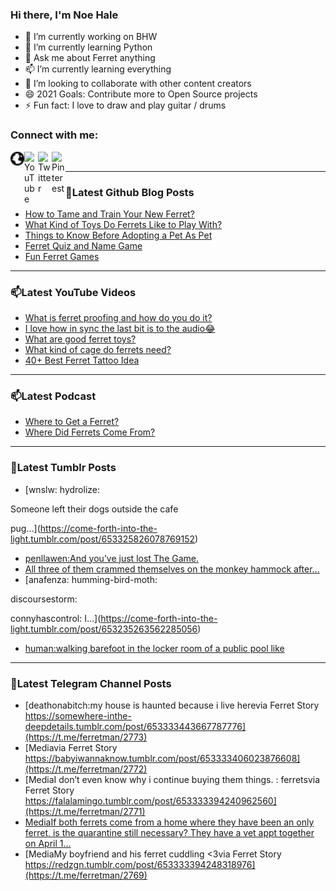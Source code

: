 ### Hi there, I'm Noe Hale

- 🔭 I’m currently working on BHW
- 🌱 I’m currently learning Python
- 💬 Ask me about Ferret anything
- 📫 I’m currently learning everything
- 🔭 I’m looking to collaborate with other content creators
- 😄 2021 Goals: Contribute more to Open Source projects
- ⚡ Fun fact: I love to draw and play guitar / drums

### Connect with me:

[<img align="left" alt="ferretvoice.com" width="22px" src="https://raw.githubusercontent.com/iconic/open-iconic/master/svg/globe.svg" />](https://ferretvoice.com)
[<img align="left" alt="YouTube" width="22px" src="https://cdn.jsdelivr.net/npm/simple-icons@v3/icons/youtube.svg" />](https://www.youtube.com/channel/UCk665XTfaMLVwFVWUmgnDiw)
[<img align="left" alt="Twitter" width="22px" src="https://cdn.jsdelivr.net/npm/simple-icons@v3/icons/twitter.svg" />](https://twitter.com/voiceferret)
[<img align="left" alt="Pinterest" width="22px" src="https://cdn.jsdelivr.net/npm/simple-icons@v3/icons/pinterest.svg" />](https://www.pinterest.com/voiceferret/)

<br />

---
### 🔭Latest Github Blog Posts
<!-- GITHUB:START -->
- [How to Tame and Train Your New Ferret?](http://noehale.github.io/how-to-tame-and-train-your-new-ferret/)
- [What Kind of Toys Do Ferrets Like to Play With?](http://noehale.github.io/what-kind-of-toys-do-ferrets-like-to-play-with/)
- [Things to Know Before Adopting a Pet As Pet](http://noehale.github.io/things-to-know-before-adopting-a-pet-as-pet/)
- [Ferret Quiz and Name Game](http://noehale.github.io/ferret-quiz/)
- [Fun Ferret Games](http://noehale.github.io/fun-ferret-games/)
<!-- GITHUB:END -->
---
### 📫Latest YouTube Videos

<!-- YOUTUBE:START -->
- [What is ferret proofing and how do you do it?](https://www.youtube.com/watch?v=81Syh_DJBQQ)
- [I love how in sync the last bit is to the audio😂](https://www.youtube.com/watch?v=WHBeGHwSlGY)
- [What are good ferret toys?](https://www.youtube.com/watch?v=tPxRilBzc0s)
- [What kind of cage do ferrets need?](https://www.youtube.com/watch?v=xzz6hC3sR5A)
- [40+ Best Ferret Tattoo Idea](https://www.youtube.com/watch?v=KIKqduR6Xcs)
<!-- YOUTUBE:END -->

---
### 📫Latest Podcast

<!-- PODCAST:START -->
- [Where to Get a Ferret?](https://anchor.fm/ferretvoice/episodes/Where-to-Get-a-Ferret-erurfu)
- [Where Did Ferrets Come From?](https://anchor.fm/ferretvoice/episodes/Where-Did-Ferrets-Come-From-eruq8g)
<!-- PODCAST:END -->
---
### 📝Latest Tumblr Posts

<!-- TUMBLR:START -->
- [wnslw:
hydrolize:

Someone left their dogs outside the cafe

pug...](https://come-forth-into-the-light.tumblr.com/post/653325826078769152)
- [penllawen:And you’ve just lost The Game.](https://come-forth-into-the-light.tumblr.com/post/653280602244759552)
- [All three of them crammed themselves on the monkey hammock after...](https://come-forth-into-the-light.tumblr.com/post/653257949653925888)
- [anafenza:
humming-bird-moth:

discoursestorm:

connyhascontrol:
I...](https://come-forth-into-the-light.tumblr.com/post/653235263562285056)
- [human:walking barefoot in the locker room of a public pool like
](https://come-forth-into-the-light.tumblr.com/post/653189955445735424)
<!-- TUMBLR:END -->
---
### 📝Latest Telegram Channel Posts

<!-- TELEGRAM:START -->
- [deathonabitch:my house is haunted because i live herevia Ferret Story https://somewhere-inthe-deepdetails.tumblr.com/post/653333443667787776](https://t.me/ferretman/2773)
- [Mediavia Ferret Story https://babyiwannaknow.tumblr.com/post/653333406023876608](https://t.me/ferretman/2772)
- [MediaI don’t even know why i continue buying them things. : ferretsvia Ferret Story https://falalamingo.tumblr.com/post/653333394240962560](https://t.me/ferretman/2771)
- [MediaIf both ferrets come from a home where they have been an only ferret, is the quarantine still necessary? They have a vet appt together on April 1...](https://t.me/ferretman/2770)
- [MediaMy boyfriend and his ferret cuddling <3via Ferret Story https://redzgn.tumblr.com/post/653333394248318976](https://t.me/ferretman/2769)
<!-- TELEGRAM:END -->
